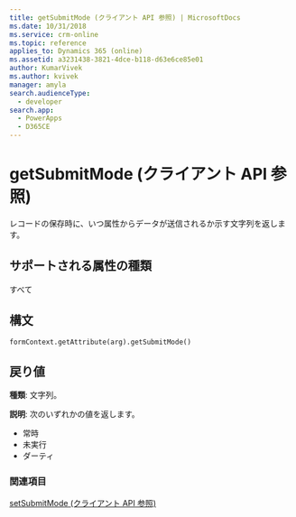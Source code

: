 ```yaml
---
title: getSubmitMode (クライアント API 参照) | MicrosoftDocs
ms.date: 10/31/2018
ms.service: crm-online
ms.topic: reference
applies_to: Dynamics 365 (online)
ms.assetid: a3231438-3821-4dce-b118-d63e6ce85e01
author: KumarVivek
ms.author: kvivek
manager: amyla
search.audienceType:
  - developer
search.app:
  - PowerApps
  - D365CE
---
```

# <a name="getsubmitmode-client-api-reference"></a>getSubmitMode (クライアント API 参照)



レコードの保存時に、いつ属性からデータが送信されるか示す文字列を返します。 

## <a name="attribute-types-supported"></a>サポートされる属性の種類

すべて

## <a name="syntax"></a>構文

`formContext.getAttribute(arg).getSubmitMode()`

## <a name="return-value"></a>戻り値

**種類**: 文字列。 

**説明**: 次のいずれかの値を返します。
- 常時
- 未実行
- ダーティ

### <a name="related-topic"></a>関連項目
[setSubmitMode (クライアント API 参照)](setSubmitMode.md)

